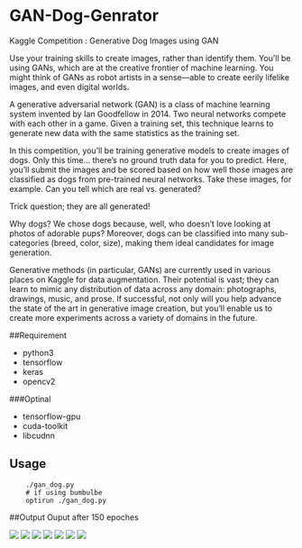 # GAN-Dog-Genrator
Kaggle Competition : Generative Dog Images using GAN

Use your training skills to create images, rather than identify them. You’ll be using GANs, which are at the creative frontier of machine learning. You might think of GANs as robot artists in a sense—able to create eerily lifelike images, and even digital worlds.

A generative adversarial network (GAN) is a class of machine learning system invented by Ian Goodfellow in 2014. Two neural networks compete with each other in a game. Given a training set, this technique learns to generate new data with the same statistics as the training set.

In this competition, you’ll be training generative models to create images of dogs. Only this time… there’s no ground truth data for you to predict. Here, you’ll submit the images and be scored based on how well those images are classified as dogs from pre-trained neural networks. Take these images, for example. Can you tell which are real vs. generated?

Trick question; they are all generated!

Why dogs? We chose dogs because, well, who doesn’t love looking at photos of adorable pups? Moreover, dogs can be classified into many sub-categories (breed, color, size), making them ideal candidates for image generation.

Generative methods (in particular, GANs) are currently used in various places on Kaggle for data augmentation. Their potential is vast; they can learn to mimic any distribution of data across any domain: photographs, drawings, music, and prose. If successful, not only will you help advance the state of the art in generative image creation, but you’ll enable us to create more experiments across a variety of domains in the future.

##Requirement
* python3 
* tensorflow
* keras
* opencv2

###Optinal
* tensorflow-gpu
* cuda-toolkit
* libcudnn

## Usage
``` chmod +x gan_dog.py
    ./gan_dog.py
    # if using bumbulbe
    optirun ./gan_dog.py
```

##Output
Ouput after 150 epoches

![](https://github.com/Master52/GAN-Dog-Genrator/107.png)
![](https://github.com/Master52/GAN-Dog-Genrator/108.png)
![](https://github.com/Master52/GAN-Dog-Genrator/192.png)
![](https://github.com/Master52/GAN-Dog-Genrator/193.png)
![](https://github.com/Master52/GAN-Dog-Genrator/194.png)
![](https://github.com/Master52/GAN-Dog-Genrator/197.png)
![](https://github.com/Master52/GAN-Dog-Genrator/96.png)
